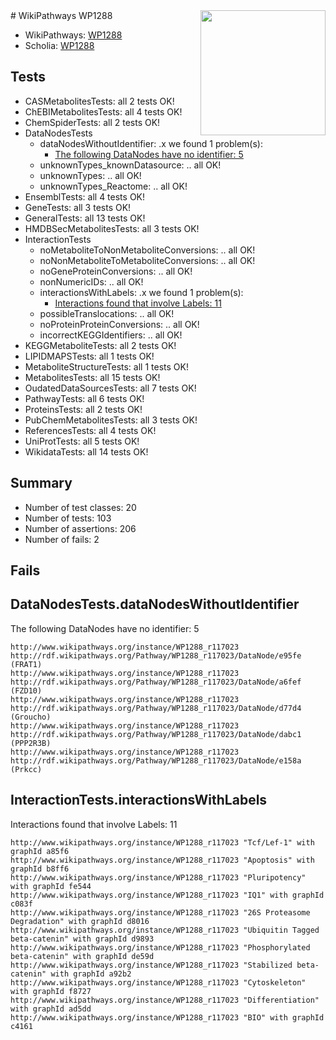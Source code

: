 <img style="float: right; width: 200px" src="https://upload.wikimedia.org/wikipedia/commons/thumb/8/83/Wplogo_with_text_500.png/640px-Wplogo_with_text_500.png" />
# WikiPathways WP1288

* WikiPathways: [WP1288](https://new.wikipathways.org/pathways/WP1288)
* Scholia: [WP1288](https://scholia.toolforge.org/wikipathways/WP1288)
## Tests
* CASMetabolitesTests: all 2 tests OK!
* ChEBIMetabolitesTests: all 4 tests OK!
* ChemSpiderTests: all 2 tests OK!
* DataNodesTests
    * dataNodesWithoutIdentifier: .x we found 1 problem(s):
        * [The following DataNodes have no identifier: 5](#d2d32fa4)
    * unknownTypes_knownDatasource: .. all OK!
    * unknownTypes: .. all OK!
    * unknownTypes_Reactome: .. all OK!
* EnsemblTests: all 4 tests OK!
* GeneTests: all 3 tests OK!
* GeneralTests: all 13 tests OK!
* HMDBSecMetabolitesTests: all 3 tests OK!
* InteractionTests
    * noMetaboliteToNonMetaboliteConversions: .. all OK!
    * noNonMetaboliteToMetaboliteConversions: .. all OK!
    * noGeneProteinConversions: .. all OK!
    * nonNumericIDs: .. all OK!
    * interactionsWithLabels: .x we found 1 problem(s):
        * [Interactions found that involve Labels: 11](#fe97a8b9)
    * possibleTranslocations: .. all OK!
    * noProteinProteinConversions: .. all OK!
    * incorrectKEGGIdentifiers: .. all OK!
* KEGGMetaboliteTests: all 2 tests OK!
* LIPIDMAPSTests: all 1 tests OK!
* MetaboliteStructureTests: all 1 tests OK!
* MetabolitesTests: all 15 tests OK!
* OudatedDataSourcesTests: all 7 tests OK!
* PathwayTests: all 6 tests OK!
* ProteinsTests: all 2 tests OK!
* PubChemMetabolitesTests: all 3 tests OK!
* ReferencesTests: all 4 tests OK!
* UniProtTests: all 5 tests OK!
* WikidataTests: all 14 tests OK!


## Summary

* Number of test classes: 20
* Number of tests: 103
* Number of assertions: 206
* Number of fails: 2

## Fails

<a name="d2d32fa4" />

## DataNodesTests.dataNodesWithoutIdentifier

The following DataNodes have no identifier: 5
```
http://www.wikipathways.org/instance/WP1288_r117023 http://rdf.wikipathways.org/Pathway/WP1288_r117023/DataNode/e95fe (FRAT1)
http://www.wikipathways.org/instance/WP1288_r117023 http://rdf.wikipathways.org/Pathway/WP1288_r117023/DataNode/a6fef (FZD10)
http://www.wikipathways.org/instance/WP1288_r117023 http://rdf.wikipathways.org/Pathway/WP1288_r117023/DataNode/d77d4 (Groucho)
http://www.wikipathways.org/instance/WP1288_r117023 http://rdf.wikipathways.org/Pathway/WP1288_r117023/DataNode/dabc1 (PPP2R3B)
http://www.wikipathways.org/instance/WP1288_r117023 http://rdf.wikipathways.org/Pathway/WP1288_r117023/DataNode/e158a (Prkcc)
```

<a name="fe97a8b9" />

## InteractionTests.interactionsWithLabels

Interactions found that involve Labels: 11
```
http://www.wikipathways.org/instance/WP1288_r117023 "Tcf/Lef-1" with graphId a85f6
http://www.wikipathways.org/instance/WP1288_r117023 "Apoptosis" with graphId b8ff6
http://www.wikipathways.org/instance/WP1288_r117023 "Pluripotency" with graphId fe544
http://www.wikipathways.org/instance/WP1288_r117023 "IQ1" with graphId c083f
http://www.wikipathways.org/instance/WP1288_r117023 "26S Proteasome Degradation" with graphId d8016
http://www.wikipathways.org/instance/WP1288_r117023 "Ubiquitin Tagged
beta-catenin" with graphId d9893
http://www.wikipathways.org/instance/WP1288_r117023 "Phosphorylated beta-catenin" with graphId de59d
http://www.wikipathways.org/instance/WP1288_r117023 "Stabilized beta-catenin" with graphId a92b2
http://www.wikipathways.org/instance/WP1288_r117023 "Cytoskeleton" with graphId f8727
http://www.wikipathways.org/instance/WP1288_r117023 "Differentiation" with graphId ad5dd
http://www.wikipathways.org/instance/WP1288_r117023 "BIO" with graphId c4161
```


